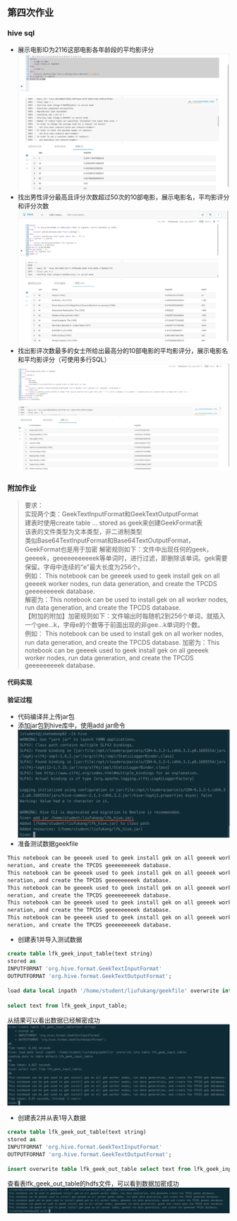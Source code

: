 ## 第四次作业

### hive sql
- 展示电影ID为2116这部电影各年龄段的平均影评分
![题目一](image/one.png)
- 找出男性评分最高且评分次数超过50次的10部电影，展示电影名，平均影评分和评分次数
![题目二](image/two.png)
- 找出影评次数最多的女士所给出最高分的10部电影的平均影评分，展示电影名和平均影评分（可使用多行SQL）
![题目三](image/three.png)

### 附加作业
> 要求：  
实现两个类：GeekTextInputFormat和GeekTextOutputFormat  
建表时使用create table ... stored as geek来创建GeekFormat表  
该表的文件类型为文本类型，非二进制类型  
类似Base64TextInputFormat和Base64TextOutputFormat，GeekFormat也是用于加密
解密规则如下：文件中出现任何的geek，geeeek，geeeeeeeeeeek等单词时，进行过滤，即删除该单词。gek需要保留。字母中连续的“e”最大长度为256个。  
例如：    This notebook can be geeeek used to geek install gek on all geeeek worker nodes, run data generation, and create the TPCDS geeeeeeeeek database.  
解密为：This notebook can be used to install gek on all worker nodes, run data generation, and create the TPCDS database.  
【附加的附加】加密规则如下：文件输出时每随机2到256个单词，就插入一个gee...k，字母e的个数等于前面出现的非gee...k单词的个数。  
例如：    This notebook can be used to install gek on all worker nodes, run data generation, and create the TPCDS database.
加密为：This notebook can be geeeek used to geek install gek on all geeeek worker nodes, run data generation, and create the TPCDS geeeeeeeeek database.


#### 代码实现


#### 验证过程

- 代码编译并上传jar包
- 添加jar包到hive库中，使用add jar命令
![添加jar包](image/add_jar.png)
- 准备测试数据geekfile
```txt
This notebook can be geeeek used to geek install gek on all geeeek worker nodes, run data ge
neration, and create the TPCDS geeeeeeeeek database.
This notebook can be geeeek used to geek install gek on all geeeek worker nodes, run data ge
neration, and create the TPCDS geeeeeeeeek database.
This notebook can be geeeek used to geek install gek on all geeeek worker nodes, run data ge
neration, and create the TPCDS geeeeeeeeek database.
This notebook can be geeeek used to geek install gek on all geeeek worker nodes, run data ge
neration, and create the TPCDS geeeeeeeeek database.
This notebook can be geeeek used to geek install gek on all geeeek worker nodes, run data ge
neration, and create the TPCDS geeeeeeeeek database.
```
- 创建表1并导入测试数据
```sql
create table lfk_geek_input_table(text string)
stored as 
INPUTFORMAT 'org.hive.format.GeekTextInputFormat'
OUTPUTFORMAT 'org.hive.format.GeekTextOutputFormat';

load data local inpath '/home/student/liufukang/geekfile' overwrite into table lfk_geek_input_table;

select text from lfk_geek_input_table;
```
从结果可以看出数据已经解密成功
![table1](image/table1.png)

- 创建表2并从表1导入数据
```sql
create table lfk_geek_out_table(text string)
stored as 
INPUTFORMAT 'org.hive.format.GeekTextInputFormat'
OUTPUTFORMAT 'org.hive.format.GeekTextOutputFormat';

insert overwrite table lfk_geek_out_table select text from lfk_geek_input_table;
```
查看表lfk_geek_out_table的hdfs文件，可以看到数据加密成功
![table2](image/table2.png)